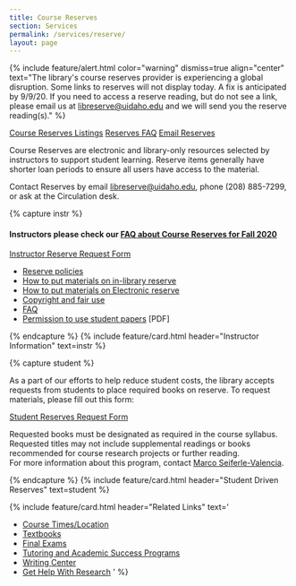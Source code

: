 ```yaml
---
title: Course Reserves
section: Services
permalink: /services/reserve/
layout: page
---
```


{% include feature/alert.html color="warning" dismiss=true align="center" text="The library's course reserves provider is experiencing a global disruption. Some links to reserves will not display today. A fix is anticipated by 9/9/20. If you need to access a reserve reading, but do not see a link, please email us at <a href='mailto:libreserve@uidaho.edu'>libreserve@uidaho.edu</a> and we will send you the reserve reading(s)." %}

<p class="text-center">
    <a href="https://alliance-uidaho.alma.exlibrisgroup.com/leganto/public/01ALLIANCE_UID/searchlists" class="btn btn-outline-pride-gold m-2" ><span class="fas fa-book"></span> Course Reserves Listings</a>
    <a href="{{ '/services/reserve/faq.html' | relative_url }}" class="btn btn-outline-pride-gold m-2" ><span class="far fa-question-circle"></span> Reserves FAQ</a>
    <a href="mailto:libreserve@uidaho.edu" class="btn btn-outline-clearwater m-2"><span class="fas fa-envelope"></span> Email Reserves</a>
</p>

Course Reserves are electronic and library-only resources selected by instructors to support student learning. Reserve items generally have shorter loan periods to ensure all users have access to the material.

Contact Reserves by email <a href="mailto:libreserve@uidaho.edu">libreserve@uidaho.edu</a>, phone (208) 885-7299, or ask at the Circulation desk.

{% capture instr %}
<div class="alert alert-info text-center">
    <h4 class="alert-heading">Instructors please check our <a class="alert-link" href="{{ '/services/reserve/faq.html#fall-2020' | relative_url }}">FAQ about Course Reserves for Fall 2020</a></h4>
</div>
<p class="text-center">
    <a href="https://uidaho.co1.qualtrics.com/SE/?SID=SV_eeBCJQcWfBsTwI5" class="btn btn-payette-blue my-2" target="_blank" rel="noopener">
        <span class="fas fa-link"></span> Instructor Reserve Request Form</a>
</p>
<ul>
    <li>
        <a href="policies.html">Reserve policies</a>
    </li>
    <li>
        <a href="howto.html#inlib">How to put materials on in-library reserve</a>
    </li>
    <li>
        <a href="howto.html#electronic">How to put materials on Electronic reserve</a>
    </li>
    <li>
        <a href="fairuse.html">Copyright and fair use</a>
    </li>
    <li>
        <a href="faq.html">FAQ</a>
    </li>
    <li>
        <a href="https://www.lib.uidaho.edu/pdf/studentMaterialsPermission.pdf" target="_blank" rel="noopener">Permission to use student papers</a> [PDF]</li>
</ul>{% endcapture %}
{% include feature/card.html header="Instructor Information" text=instr %}

{% capture student %}
<p>As a part of our efforts to help reduce student costs, the library accepts requests from students to place required books on reserve. To request materials, please fill out this form:</p>
<p class="text-center">
    <a href="https://uidaho.co1.qualtrics.com/jfe/form/SV_2fAeteEt4JjRHaB" class="btn btn-payette-blue my-2" target="_blank" rel="noopener"><span class="fas fa-link"></span> Student Reserves Request Form</a>
</p>
<p>Requested books must be designated as required in the course syllabus. Requested titles may not include supplemental readings or books recommended for course research projects or further reading.
<br>For more information about this program, contact <a href="mailto:marcosv@uidaho.edu">Marco Seiferle-Valencia</a>.</p>{% endcapture %}
{% include feature/card.html header="Student Driven Reserves" text=student %}

{% include feature/card.html header="Related Links" text='
- <a href="https://www.uidaho.edu/schedule/">Course Times/Location</a>
- <a href="https://www.vandalstore.com/SelectTermDept.aspx">Textbooks</a>
- <a href="https://www.uidaho.edu/registrar/classes/finals">Final Exams</a>
- <a href="https://www.uidaho.edu/current-students/academic-support/asp/tcs">Tutoring and Academic Success Programs</a>
- <a href="http://www.uidaho.edu/class/english/writingcenter">Writing Center</a>
- <a href="/help/research.html">Get Help With Research</a>
' %}
